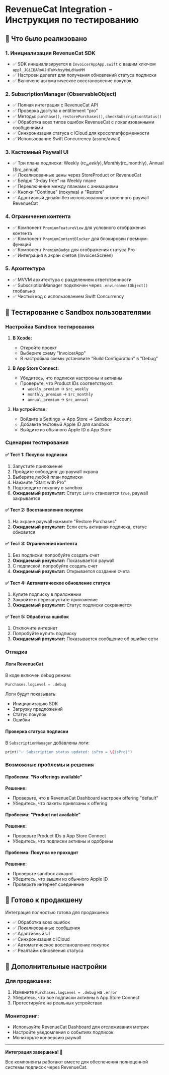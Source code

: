 # RevenueCat Integration - Инструкция по тестированию

## 🎯 Что было реализовано

### 1. Инициализация RevenueCat SDK
- ✅ SDK инициализируется в `InvoicerAppApp.swift` с вашим ключом `appl_JGiIBARoOJHTuWxhsyMmLdHaoMM`
- ✅ Настроен делегат для получения обновлений статуса подписки
- ✅ Включено автоматическое восстановление покупок

### 2. SubscriptionManager (ObservableObject)
- ✅ Полная интеграция с RevenueCat API
- ✅ Проверка доступа к entitlement "pro"
- ✅ Методы: `purchase()`, `restorePurchases()`, `checkSubscriptionStatus()`
- ✅ Обработка всех типов ошибок RevenueCat с локализованными сообщениями
- ✅ Синхронизация статуса с iCloud для кроссплатформенности
- ✅ Использование Swift Concurrency (async/await)

### 3. Кастомный Paywall UI
- ✅ Три плана подписки: Weekly ($rc_weekly), Monthly ($rc_monthly), Annual ($rc_annual)
- ✅ Локализованные цены через StoreProduct от RevenueCat
- ✅ Бейдж "3-day free" на Weekly плане
- ✅ Переключение между планами с анимациями
- ✅ Кнопки "Continue" (покупка) и "Restore"
- ✅ Адаптивный дизайн без использования встроенного paywall RevenueCat

### 4. Ограничения контента
- ✅ Компонент `PremiumFeatureView` для условного отображения контента
- ✅ Компонент `PremiumContentBlocker` для блокировки премиум-функций
- ✅ Компонент `PremiumBadge` для отображения статуса Pro
- ✅ Интеграция в экран счетов (InvoicesScreen)

### 5. Архитектура
- ✅ MVVM архитектура с разделением ответственности
- ✅ SubscriptionManager подключен через `.environmentObject()` глобально
- ✅ Чистый код с использованием Swift Concurrency

## 🧪 Тестирование с Sandbox пользователями

### Настройка Sandbox тестирования

1. **В Xcode:**
   - Откройте проект
   - Выберите схему "InvoicerApp"
   - В настройках схемы установите "Build Configuration" в "Debug"

2. **В App Store Connect:**
   - Убедитесь, что подписки настроены и активны
   - Проверьте, что Product IDs соответствуют:
     - `weekly_premium` → `$rc_weekly`
     - `monthly_premium` → `$rc_monthly` 
     - `annual_premium` → `$rc_annual`

3. **На устройстве:**
   - Войдите в Settings → App Store → Sandbox Account
   - Добавьте тестовый Apple ID для sandbox
   - Выйдите из обычного Apple ID в App Store

### Сценарии тестирования

#### ✅ Тест 1: Покупка подписки
1. Запустите приложение
2. Пройдите онбординг до paywall экрана
3. Выберите любой план подписки
4. Нажмите "Start with Pro"
5. Подтвердите покупку в sandbox
6. **Ожидаемый результат:** Статус `isPro` становится `true`, paywall закрывается

#### ✅ Тест 2: Восстановление покупок
1. На экране paywall нажмите "Restore Purchases"
2. **Ожидаемый результат:** Если есть активная подписка, статус обновится

#### ✅ Тест 3: Ограничения контента
1. Без подписки: попробуйте создать счет
2. **Ожидаемый результат:** Показывается paywall
3. С подпиской: попробуйте создать счет
4. **Ожидаемый результат:** Открывается создание счета

#### ✅ Тест 4: Автоматическое обновление статуса
1. Купите подписку в приложении
2. Закройте и перезапустите приложение
3. **Ожидаемый результат:** Статус подписки сохраняется

#### ✅ Тест 5: Обработка ошибок
1. Отключите интернет
2. Попробуйте купить подписку
3. **Ожидаемый результат:** Показывается сообщение об ошибке сети

### Отладка

#### Логи RevenueCat
В коде включен debug режим:
```swift
Purchases.logLevel = .debug
```

Логи будут показывать:
- Инициализацию SDK
- Загрузку предложений
- Статус покупок
- Ошибки

#### Проверка статуса подписки
В `SubscriptionManager` добавлены логи:
```swift
print("✅ Subscription status updated: isPro = \(isPro)")
```

### Возможные проблемы и решения

#### Проблема: "No offerings available"
**Решение:** 
- Проверьте, что в RevenueCat Dashboard настроен offering "default"
- Убедитесь, что пакеты привязаны к offering

#### Проблема: "Product not available"
**Решение:**
- Проверьте Product IDs в App Store Connect
- Убедитесь, что подписки активны и одобрены

#### Проблема: Покупка не проходит
**Решение:**
- Проверьте sandbox аккаунт
- Убедитесь, что вышли из обычного Apple ID
- Проверьте интернет соединение

## 📱 Готово к продакшену

Интеграция полностью готова для продакшена:
- ✅ Обработка всех ошибок
- ✅ Локализованные сообщения
- ✅ Адаптивный UI
- ✅ Синхронизация с iCloud
- ✅ Автоматическое восстановление покупок
- ✅ Реалтайм обновления статуса

## 🔧 Дополнительные настройки

### Для продакшена:
1. Измените `Purchases.logLevel = .debug` на `.error`
2. Убедитесь, что все подписки активны в App Store Connect
3. Протестируйте на реальных устройствах

### Мониторинг:
- Используйте RevenueCat Dashboard для отслеживания метрик
- Настройте уведомления о событиях подписок
- Мониторьте конверсию paywall

---

**Интеграция завершена! 🎉**

Все компоненты работают вместе для обеспечения полноценной системы подписок через RevenueCat.

